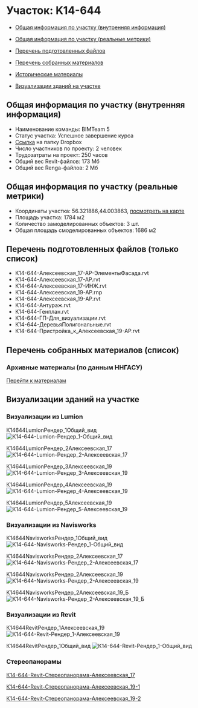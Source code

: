 # Участок: K14-644

* [Общая информация по участку (внутренняя информация)](#Chapter1)

* [Общая информация по участку (реальные метрики)](#Chapter2)

* [Перечень подготовленных файлов](#Chapter3)

* [Перечень собранных материалов](#Chapter4)

* [Исторические материалы](#Chapter5)

* [Визуализации зданий на участке](#Chapter6)

## <a id="Chapter1"></a> Общая информация по участку (внутренняя информация)
+ Наименование команды: BIMTeam 5
+ Статус участка: Успешное завершение курса
+ [Ссылка](https://www.dropbox.com/sh/wvvgv1nw1iqred9/AAC7dwMG3H5IYtjA4Ap7PM0Ya/K14_644?dl=0) на папку Dropbox
+ Число участников по проекту: 2 человек
+ Трудозатраты на проект: 250 часов
+ Общий вес Revit-файлов: 173 Мб
+ Общий вес Renga-файлов: 2 Мб
## <a id="Chapter2"></a> Общая информация по участку (реальные метрики)
+ Координаты участка: 56.321886,44.003863, [посмотреть на карте](https://yandex.ru/maps/47/nizhny-novgorod/?ll=44.003863%2C56.321886&z=19)
+ Площадь участка: 1784 м2
+ Количество замоделированных объектов: 3 шт.
+ Общая площадь смоделированных объектов: 1686 м2
## <a id="Chapter3"></a> Перечень подготовленных файлов (только список)
+ K14-644-Алексеевская_17-АР-ЭлементыФасада.rvt
+ K14-644-Алексеевская_17-АР.rvt
+ K14-644-Алексеевская_17-ИНЖ.rvt
+ K14-644-Алексеевская_19-АР.rnp
+ K14-644-Алексеевская_19-АР.rvt
+ K14-644-Антураж.rvt
+ K14-644-Генплан.rvt
+ K14-644-ГП-Для_визуализации.rvt
+ K14-644-ДеревьяПолигональные.rvt
+ K14-644-Пристройка_к_Алексеевская_19-АР.rvt
## <a id="Chapter4"></a> Перечень собранных материалов (список)
### <a id="Chapter5"></a> Архивные материалы (по данным ННГАСУ)
[Перейти к материалам](/BuidingsInfo/9e00e5f6-322c-4b07-82a2-cf74e4f694a9/About.md)
## <a id="Chapter6"></a> Визуализации зданий на участке
### Визуализации из Lumion
К14644LumionРендер_1Общий_вид
![К14-644-Lumion-Рендер_1-Общий_вид](/Images/K14_644/К14-644-Lumion-Рендер_1-Общий_вид_Compressed.jpg)

К14644LumionРендер_2Алексеевская_17
![К14-644-Lumion-Рендер_2-Алексеевская_17](/Images/K14_644/К14-644-Lumion-Рендер_2-Алексеевская_17_Compressed.jpg)

К14644LumionРендер_3Алексеевская_19
![К14-644-Lumion-Рендер_3-Алексеевская_19](/Images/K14_644/К14-644-Lumion-Рендер_3-Алексеевская_19_Compressed.jpg)

К14644LumionРендер_4Алексеевская_19
![К14-644-Lumion-Рендер_4-Алексеевская_19](/Images/K14_644/К14-644-Lumion-Рендер_4-Алексеевская_19_Compressed.jpg)

К14644LumionРендер_5Алексеевская_19
![К14-644-Lumion-Рендер_5-Алексеевская_19](/Images/K14_644/К14-644-Lumion-Рендер_5-Алексеевская_19_Compressed.jpg)

### Визуализации из Navisworks
K14644NavisworksРендер_1Общий_вид
![K14-644-Navisworks-Рендер_1-Общий_вид](/Images/K14_644/K14-644-Navisworks-Рендер_1-Общий_вид_Compressed.jpg)

K14644NavisworksРендер_2Алексеевская_17
![K14-644-Navisworks-Рендер_2-Алексеевская_17](/Images/K14_644/K14-644-Navisworks-Рендер_2-Алексеевская_17_Compressed.jpg)

K14644NavisworksРендер_2Алексеевская_19
![K14-644-Navisworks-Рендер_2-Алексеевская_19](/Images/K14_644/K14-644-Navisworks-Рендер_2-Алексеевская_19_Compressed.jpg)

K14644NavisworksРендер_2Алексеевская_19_Б
![K14-644-Navisworks-Рендер_2-Алексеевская_19_Б](/Images/K14_644/K14-644-Navisworks-Рендер_2-Алексеевская_19_Б_Compressed.jpg)

### Визуализации из Revit
К14644RevitРендер_1Алексеевская_19
![К14-644-Revit-Рендер_1-Алексеевская_19](/Images/K14_644/К14-644-Revit-Рендер_1-Алексеевская_19_Compressed.jpg)

К14644RevitРендер_1Общий_вид
![К14-644-Revit-Рендер_1-Общий_вид](/Images/K14_644/К14-644-Revit-Рендер_1-Общий_вид_Compressed.jpg)

### Стереопанорамы
[К14-644-Revit-Стереопанорама-Алексеевская_17](https://pano.autodesk.com/pano.html?url=jpgs/1dd809a5-fe28-40b9-8321-a8118a3d6fb7&version=2)

[К14-644-Revit-Стереопанорама-Алексеевская_19-1](https://pano.autodesk.com/pano.html?url=jpgs/7c68a2b4-47c1-494c-bcd4-ae149dfbbc44&version=2)

[К14-644-Revit-Стереопанорама-Алексеевская_19-2](https://pano.autodesk.com/pano.html?url=jpgs/0f50cb3d-a99a-4721-84fc-f9c0c3763ec0&version=2)

